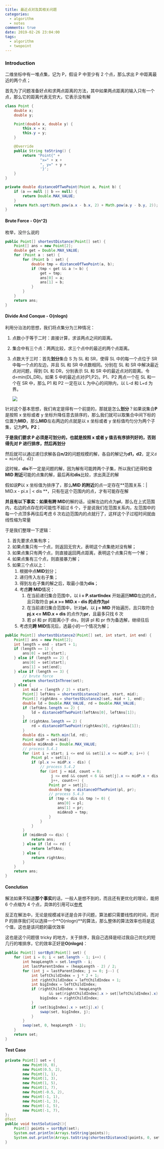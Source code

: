 ```yaml
---
title: 最近点对及其相关问题
categories:
  - algorithm
  - notes
comments: true
date: 2019-02-26 23:04:00
tags:
  - algorithm
  - twopoint
---
```


### Introduction

二维坐标中有一堆点集，记为 P，假设 P 中至少有 2 个点，那么求出 P 中距离最近的两个点；

首先为了问题准备好点和求两点距离的方法，其中如果两点距离的输入只有一个点，那么它的距离代表无穷大，它表示没有解

```java
class Point {
    double x;
    double y;

    Point(double x, double y) {
        this.x = x;
        this.y = y;
    }

    @Override
    public String toString() {
        return "Point{" +
                "x=" + x +
                ", y=" + y +
                '}';
    }
}

private double distanceOfTwoPoint(Point a, Point b) {
    if (a == null || b == null) {
        return Double.MAX_VALUE;
    }
    return Math.sqrt(Math.pow(a.x - b.x, 2) + Math.pow(a.y - b.y, 2));
}
```

#### Brute Force - O(n^2)

枚举，没什么说的

```java
public Point[] shortestDistance(Point[] set) {
    Point[] ans = new Point[2];
    double get = Double.MAX_VALUE;
    for (Point a : set) {
        for (Point b : set) {
            double tmp = distanceOfTwoPoint(a, b);
            if (tmp < get && a != b) {
                get = tmp;
                ans[0] = a;
                ans[1] = b;
            }
        }
    }
    return ans;
}
```

#### Divide And Conque - O(nlogn)

利用分治法的思想，我们将点集分为三种情况：

1. 点数小于等于二时：直接计算，求该两点之间的距离。

2. 集合中有三个点：两两比较，求三个点中的最近的两个点距离。

3. 点数大于三时：首先**划分**集合 S 为 SL 和 SR，使得 SL 中的每一个点位于 SR 中每一个点的左边，并且 SL 和 SR 中点数相同。分别在 SL 和 SR 中解决最近点对问题，得到 DL 和 DR，分别表示 SL 和 SR 中的最近点对的距离。令 d=min(DL,DR)。如果 S 中的最近点对(P1,P2)。P1、P2 两点一个在 SL 和一个在 SR 中，那么 P1 和 P2 一定在以 L 为中心的间隙内，以 L-d 和 L+d 为界。

   ![](../../../public/img/20211210131802.png)

针对这个基本思想，我们肯定是得有一个前提的，那就是怎么**划分**？如果说集合**P**是按照 x 坐标或者 y 坐标升降任意去排序的，那么我们就可以取集合中间下标的位置为**MID**，那么**MID**左右两边的点就是以 x 坐标或者 y 坐标值均匀分为两个子集，记为**P1，P2**；

**于是我们要求 P 必须是可划分的，也就是按照 x 或者 y 值去有序排列好的，否则得先对 P 进行排序，然后再划分**

然后就可以通过递归求解各自**n/2**的问题规模的解，各自的解记为**d1，d2**，定义`d = min{d1, d2}`

这时候，**dis**不一定是问题的解，因为解有可能跨两个子集，所以我们还得检查**MID 附近**可能的点集的解，最后再和**dis**比较，求出真正的解

假如说**P**以 x 坐标值为排序了，那么**MID 的附近**的点一定存在**范围关系：| MID.x - pi.x | < dis **，只有在这个范围内的点，才有可能存在解

**并且有以下事实：**如果有**跨 MID**的解的话，设解左边的点为**pl**，那么在上式范围内，右边的点存在的可能性不超过 6 个，于是说我们在范围关系内，左范围中的每一个点顶多再往后考虑 6 次右边范围内的点就行了，这样这个子过程时间就由线性缩为常量

于是我们整理一下逻辑：

1. 首先要求点集有序；
2. 如果点集只有一个点，则返回无穷大，表明这个点集绝对没有解；
3. 如果点集只有两个点，则直接返回两点距离，表明这个点集只有一个解；
4. 如果点集有三个点，则直接暴力解；
5. 如果三个点以上：
   1. 根据中点**MID**划分；
   2. 递归传入左右子集；
   3. 得到左右子集的解之后，取最小值为**dis**；
   4. 考虑**跨 MID**情况：
      1. 在当前递归集合范围中，以 **i = P.startIndex** 开始遍历**MID**左边的点，且只取符合 **pi.x >= MID.x - dis **的点作为**pl**
      2. 在当前递归集合范围中，针对**pl**，以 **j = MID** 开始遍历，且只取符合 **pj.x <= MID.x + dis** 的点作为**pr**，且最多只找 6 次
      3. 若 pl 和 pr 的距离小于 dis，则讲 pl 和 pr 作为备选解，继续往后
   5. 考虑完**跨 MID**情况后，选最小的一个情况为解；

```java
public Point[] shortestDistance2(Point[] set, int start, int end) {
    Point[] ans = new Point[2];
    int length = end - start + 1;
    if (length == 1) {
        ans[0] = set[start];
    } else if (length == 2) {
        ans[0] = set[start];
        ans[1] = set[end];
    } else if (length == 3) {
        // brute force
        return shortestInThree(set);
    } else {
        int mid = (length / 2) + start;
        Point[] leftAns = shortestDistance2(set, start, mid);
        Point[] rightAns = shortestDistance2(set, mid + 1, end);
        double ld = Double.MAX_VALUE, rd = Double.MAX_VALUE;
        if (leftAns.length == 2) {
            ld = distanceOfTwoPoint(leftAns[0], leftAns[1]);
        }
        if (rightAns.length == 2) {
            rd = distanceOfTwoPoint(rightAns[0], rightAns[1]);
        }
        double dis = Math.min(ld, rd);
        Point midP = set[mid];
        double midAnsD = Double.MAX_VALUE;
        // process 5.4.1
        for (int i = start; i <= end && set[i].x <= midP.x; i++) {
            Point pl = set[i];
            if (pl.x >= midP.x - dis) {
                // process 5.4.2
                for (int j = mid, count = 0;
                     j <= end && count < 6 && set[j].x <= midP.x + dis;
                     j++, count++) {
                    Point pr = set[j];
                    double tmp = distanceOfTwoPoint(pl, pr);
                    // process 5.4.3
                    if (tmp < dis && tmp != 0) {
                        ans[0] = pl;
                        ans[1] = pr;
                        midAnsD = tmp;
                    }
                }
            }
        }
        if (midAnsD <= dis) {
            return ans;
        } else if (ld <= rd) {
            return leftAns;
        } else {
            return rightAns;
        }
    }
    return ans;
}
```

#### Conclution

解法如果不知道**那个事实**的话，一般人是想不到的，而且还有更优化的理论，能把 6 个点缩为 4 个点，具体的引用可以[参考](https://blog.csdn.net/sinat_35678407/article/details/82874216)

反正在解法中，无论是规模减半还是合并子问题，算法都只需要线性的时间，而对 P 的排序我们可以选择一个**O(nlogn)**的算法，那么整体的算法效率也将是这个值，这也是该问题的最优效率

这也是这个问题很 tricky 的地方，关于排序，我自己选择是经过我自己优化的短几行的堆排序，它的效率正好是**O(nlogn)**：

```java
public Point[] sortByX(Point[] set) {
    for (int i = 0; i < set.length - 1; i++) {
        int heapLength = set.length - i;
        int lastParentIndex = (heapLength - 2) / 2;
        for (int j = lastParentIndex; j >= 0; j--) {
            int leftChildIndex = j * 2 + 1;
            int rightChildIndex = leftChildIndex + 1;
            int bigIndex = leftChildIndex;
            if (rightChildIndex < heapLength
                    && set[rightChildIndex].x > set[leftChildIndex].x) {
                bigIndex = rightChildIndex;
            }
            if (set[bigIndex].x > set[j].x) {
                swap(set, bigIndex, j);
            }
        }
        swap(set, 0, heapLength - 1);
    }
    return set;
}
```

#### Test Case

```java
private Point[] set = {
        new Point(0, 0),
        new Point(0.5, 2),
        new Point(1, 1),
        new Point(1, 3),
        new Point(1, 5),
        new Point(1, 7),
        new Point(-0.5, 2),
        new Point(-1, 1),
        new Point(-1, 3),
        new Point(-1, 5),
        new Point(-1, 7),
};
@Test
public void testSolution2(){
    Point[] points = sortByX(set);
    System.out.println(Arrays.toString(points));
    System.out.println(Arrays.toString(shortestDistance2(points, 0, set.length - 1)));
}
```
